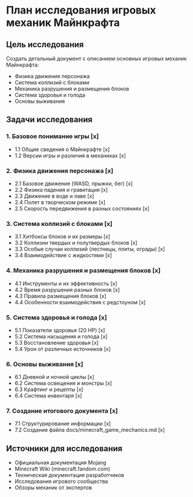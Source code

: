 # План исследования игровых механик Майнкрафта

## Цель исследования
Создать детальный документ с описанием основных игровых механик Майнкрафта:
- Физика движения персонажа
- Система коллизий с блоками
- Механика разрушения и размещения блоков
- Система здоровья и голода
- Основы выживания

## Задачи исследования

### 1. Базовое понимание игры [x]
- 1.1 Общие сведения о Майнкрафте [x]
- 1.2 Версии игры и различия в механиках [x]

### 2. Физика движения персонажа [x]
- 2.1 Базовое движение (WASD, прыжки, бег) [x]
- 2.2 Физика падения и гравитация [x]
- 2.3 Движение в воде и лаве [x]
- 2.4 Полет в творческом режиме [x]
- 2.5 Скорость передвижения в разных состояниях [x]

### 3. Система коллизий с блоками [x]
- 3.1 Хитбоксы блоков и их размеры [x]
- 3.2 Коллизии твердых и полутвердых блоков [x]
- 3.3 Особые случаи коллизий (лестницы, плиты, ограды) [x]
- 3.4 Взаимодействие с жидкостями [x]

### 4. Механика разрушения и размещения блоков [x]
- 4.1 Инструменты и их эффективность [x]
- 4.2 Время разрушения разных блоков [x]
- 4.3 Правила размещения блоков [x]
- 4.4 Особенности взаимодействия с редстоуном [x]

### 5. Система здоровья и голода [x]
- 5.1 Показатели здоровья (20 HP) [x]
- 5.2 Система насыщения и голода [x]
- 5.3 Восстановление здоровья [x]
- 5.4 Урон от различных источников [x]

### 6. Основы выживания [x]
- 6.1 Дневной и ночной циклы [x]
- 6.2 Система освещения и монстры [x]
- 6.3 Крафтинг и рецепты [x]
- 6.4 Система инвентаря [x]

### 7. Создание итогового документа [x]
- 7.1 Структурирование информации [x]
- 7.2 Создание файла docs/minecraft_game_mechanics.md [x]

## Источники для исследования
- Официальная документация Mojang
- Minecraft Wiki (minecraft.fandom.com)
- Техническая документация разработчиков
- Исследования игрового сообщества
- Обзоры механик от экспертов